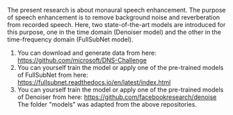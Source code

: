 The present research is about monaural speech enhancement. The purpose of speech enhancement is to remove background noise and reverberation from recorded speech. Here, two state-of-the-art models are introduced for this purpose, one in the time domain (Denoiser model) and the other in the time-frequency domain (FullSubNet model).
1. You can download and generate data from here: https://github.com/microsoft/DNS-Challenge
2. You can yourself train the model or apply one of the pre-trained models of FullSubNet from here: https://fullsubnet.readthedocs.io/en/latest/index.html
3. You can yourself train the model or apply one of the pre-trained models of Denoiser from here: https://github.com/facebookresearch/denoise
The folder "models" was adapted from the above repositories.
